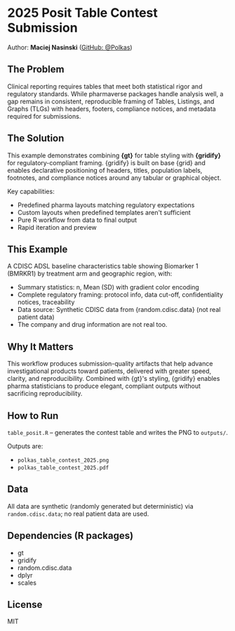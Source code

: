 # 2025 Posit Table Contest Submission

Author: **Maciej Nasinski** ([GitHub: @Polkas](https://github.com/Polkas))

## The Problem

Clinical reporting requires tables that meet both statistical rigor and regulatory standards.
While pharmaverse packages handle analysis well, a gap remains in consistent, reproducible framing of Tables, Listings, and Graphs (TLGs) with headers, footers, compliance notices, and metadata required for submissions.

## The Solution

This example demonstrates combining **{gt}** for table styling with **{gridify}** for regulatory-compliant framing. 
{gridify} is built on base {grid} and enables declarative positioning of headers, titles, population labels, footnotes, and compliance notices around any tabular or graphical object.

Key capabilities:

- Predefined pharma layouts matching regulatory expectations
- Custom layouts when predefined templates aren't sufficient  
- Pure R workflow from data to final output
- Rapid iteration and preview

## This Example

A CDISC ADSL baseline characteristics table showing Biomarker 1 (BMRKR1) by treatment arm and geographic region, with:

- Summary statistics: n, Mean (SD) with gradient color encoding
- Complete regulatory framing: protocol info, data cut-off, confidentiality notices, traceability
- Data source: Synthetic CDISC data from {random.cdisc.data} (not real patient data)
- The company and drug information are not real too. 

## Why It Matters

This workflow produces submission-quality artifacts that help advance investigational products toward patients, delivered with greater speed, clarity, and reproducibility. 
Combined with {gt}'s styling, {gridify} enables pharma statisticians to produce elegant, compliant outputs without sacrificing reproducibility.

## How to Run

`table_posit.R` – generates the contest table and writes the PNG to `outputs/`.

Outputs are:

- `polkas_table_contest_2025.png`
- `polkas_table_contest_2025.pdf`

## Data

All data are synthetic (randomly generated but deterministic) via `random.cdisc.data`; no real patient data are used.

## Dependencies (R packages)

- gt
- gridify
- random.cdisc.data
- dplyr
- scales

## License

MIT
